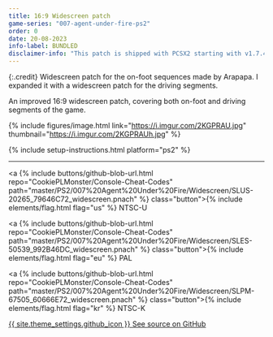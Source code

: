 ```yaml
---
title: 16:9 Widescreen patch
game-series: "007-agent-under-fire-ps2"
order: 0
date: 20-08-2023
info-label: BUNDLED
disclaimer-info: "This patch is shipped with PCSX2 starting with v1.7.4934."
---
```


{:.credit}
Widescreen patch for the on-foot sequences made by Arapapa. I expanded it with a widescreen patch for the driving segments.

An improved 16:9 widescreen patch, covering both on-foot and driving segments of the game.

{% include figures/image.html link="https://i.imgur.com/2KGPRAU.jpg" thumbnail="https://i.imgur.com/2KGPRAUh.jpg" %}

{% include setup-instructions.html platform="ps2" %}

***

<a {% include buttons/github-blob-url.html repo="CookiePLMonster/Console-Cheat-Codes" path="master/PS2/007%20Agent%20Under%20Fire/Widescreen/SLUS-20265_79646C72_widescreen.pnach" %} class="button">{% include elements/flag.html flag="us" %} NTSC-U</a>

<a {% include buttons/github-blob-url.html repo="CookiePLMonster/Console-Cheat-Codes" path="master/PS2/007%20Agent%20Under%20Fire/Widescreen/SLES-50539_992B46DC_widescreen.pnach" %} class="button">{% include elements/flag.html flag="eu" %} PAL</a>

<a {% include buttons/github-blob-url.html repo="CookiePLMonster/Console-Cheat-Codes" path="master/PS2/007%20Agent%20Under%20Fire/Widescreen/SLPM-67505_60666E72_widescreen.pnach" %} class="button">{% include elements/flag.html flag="kr" %} NTSC-K</a>

<a href="https://github.com/CookiePLMonster/Console-Cheat-Codes/tree/master/PS2/007%20Agent%20Under%20Fire/Widescreen" class="button github" target="_blank">{{ site.theme_settings.github_icon }} See source on GitHub</a>
